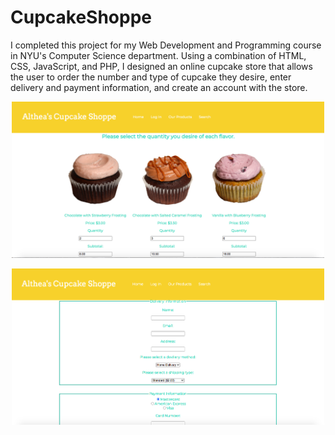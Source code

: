 # CupcakeShoppe
I completed this project for my Web Development and Programming course in NYU's Computer Science department. Using a combination of HTML, CSS, JavaScript, and PHP, I designed an online cupcake store that allows the user to order the number and type of cupcake they desire, enter delivery and payment information, and create an account with the store.

<p align="center"><img src="./img/Cupcake1.png" width="500"/></p>

<p align="center"><img src="./img/Cupcake2.png" width="500"/></p>
